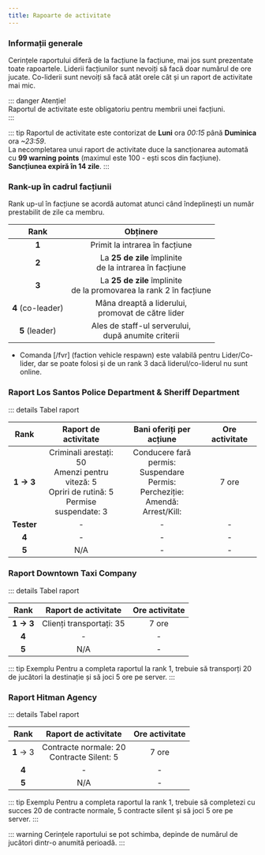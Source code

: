 ```yaml
---
title: Rapoarte de activitate
---
```


### Informații generale

Cerințele raportului diferă de la facțiune la facțiune, mai jos sunt prezentate toate rapoartele.
Liderii facțiunilor sunt nevoiți să facă doar numărul de ore jucate. Co-liderii sunt nevoiți să facă atât orele cât și un raport de activitate mai mic.

::: danger Atenție!  
Raportul de activitate este obligatoriu pentru membrii unei facțiuni.  
:::

::: tip
Raportul de activitate este contorizat de **Luni** ora _00:15_ până **Duminica** ora _~23:59_.  
La necompletarea unui raport de activitate duce la sancționarea automată cu **99 warning points** (maximul este 100 - ești scos din facțiune).  
**Sancțiunea expiră în 14 zile**.
:::

### Rank-up în cadrul facțiunii

Rank up-ul în facțiune se acordă automat atunci când îndeplinești un număr prestabilit de zile ca membru.

| Rank | Obținere |
| :-----------: | :-----------: |
| **1** | Primit la intrarea în facțiune | 
| **2** | La **25 de zile** împlinite<br>de la intrarea în facțiune | 
| **3** | La **25 de zile** împlinite<br>de la promovarea la rank 2 în facțiune | 
| **4** (co-leader) | Mâna dreaptă a liderului,<br> promovat de către lider | 
| **5** (leader) | Ales de staff-ul serverului,<br> după anumite criterii | 

* Comanda [/fvr] (faction vehicle respawn) este valabilă pentru Lider/Co-lider, dar se poate folosi și de un rank 3 dacă liderul/co-liderul nu sunt online.

### Raport <Color hex="#64A1D5">Los Santos Police Department</Color> & <Color hex="#416C41">Sheriff Department</Color>

::: details Tabel raport  

| Rank | Raport de activitate | Bani oferiți per acțiune | Ore activitate |
| :-----------: | :-----------: | :-----------: | :-----------: |
| **1 -> 3** | Criminali arestați: 50<br>Amenzi pentru viteză: 5<br>Opriri de rutină: 5<br>Permise suspendate: 3 | Conducere fară permis: <Dinero :amount='475' /><br>Suspendare Permis: <Dinero :amount='375' /><br>Percheziție: <Dinero :amount='375' /><br>Amendă: <Dinero :amount='250' /><br>Arrest/Kill: <Dinero :amount='225' />| 7 ore |
| **Tester** | - | - | - |
| **4** | - | - | - |
| **5** | N/A | - | - |

### Raport <Color hex="#EBF481">Downtown Taxi Company</Color>

::: details Tabel raport    

| Rank | Raport de activitate | Ore activitate |
| :-----------: | :-----------: | :-----------: |
| **1 -> 3** | Clienți transportați: 35 | 7 ore |
| **4** | - | - |
| **5** | N/A | - |

::: tip Exemplu
Pentru a completa raportul la rank 1, trebuie să transporți 20 de jucători la destinație și să joci 5 ore pe server.
:::

### Raport <Color hex="#E34343">Hitman Agency</Color>

::: details Tabel raport  

| Rank | Raport de activitate | Ore activitate |
| :-----------: | :-----------: | :-----------: |
| **1** -> 3 | Contracte normale: 20 <br>Contracte Silent: 5 | 7 ore |
| **4** | - | - |
| **5** | N/A | - |

::: tip Exemplu
Pentru a completa raportul la rank 1, trebuie să completezi cu succes 20 de contracte normale, 5 contracte silent și să joci 5 ore pe server.
:::

<!--

### Raport <Color hex="#5EABD2">Varrios Los Aztecas</Color>; <Color hex="#6DBC6E">Grove Street Families</Color>; <Color hex="#A379B5">Ballas</Color>; <Color hex="#C9A66A">Los Santos Vagos</Color>

| :-----------: | :-----------: | :-----------: | :-----------: |
| **1 -> 3** | 100 | | 5 ore |
| **4** | 65 | - | - |
| **5** | / | - | - |

-->

::: warning 
Cerințele raportului se pot schimba, depinde de numărul de jucători dintr-o anumită perioadă.
:::
